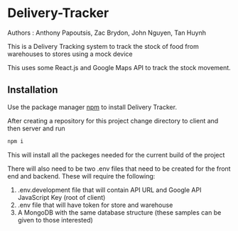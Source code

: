 # Delivery-Tracker
Authors : Anthony Papoutsis, Zac Brydon, John Nguyen, Tan Huynh

This is a Delivery Tracking system to track the stock of food from warehouses to stores using a mock device

This uses some React.js and Google Maps API to track the stock movement.

## Installation

Use the package manager [npm](https://nodejs.org/en/) to install Delivery Tracker.

After creating a repository for this project change directory to client and then server and run

```bash
npm i
```
This will install all the packeges needed for the current build of the project

There will also need to be two .env files that need to be created for the front end and backend. These will require the following:
1. .env.development file that will contain API URL and Google API JavaScript Key (root of client)
2. .env file that will have token for store and warehouse
3. A MongoDB with the same database structure (these samples can be given to those interested)
